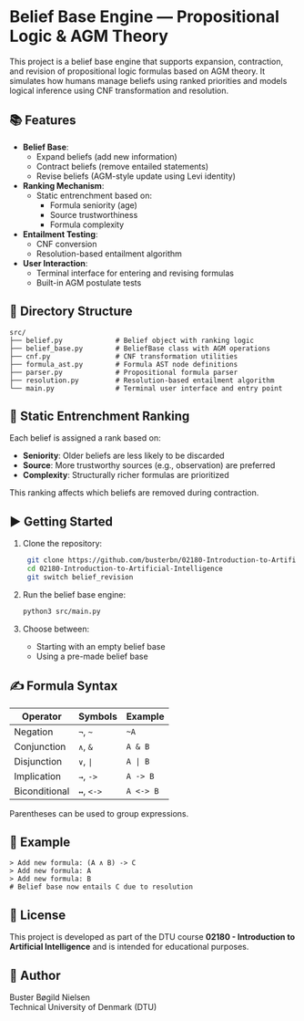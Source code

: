 
# Belief Base Engine — Propositional Logic & AGM Theory

This project is a belief base engine that supports expansion, contraction, and revision of propositional logic formulas based on AGM theory. It simulates how humans manage beliefs using ranked priorities and models logical inference using CNF transformation and resolution.

## 📚 Features

- **Belief Base**:
  - Expand beliefs (add new information)
  - Contract beliefs (remove entailed statements)
  - Revise beliefs (AGM-style update using Levi identity)
- **Ranking Mechanism**:
  - Static entrenchment based on:
    - Formula seniority (age)
    - Source trustworthiness
    - Formula complexity
- **Entailment Testing**:
  - CNF conversion
  - Resolution-based entailment algorithm
- **User Interaction**:
  - Terminal interface for entering and revising formulas
  - Built-in AGM postulate tests

## 📂 Directory Structure

```
src/
├── belief.py             # Belief object with ranking logic
├── belief_base.py        # BeliefBase class with AGM operations
├── cnf.py                # CNF transformation utilities
├── formula_ast.py        # Formula AST node definitions
├── parser.py             # Propositional formula parser
├── resolution.py         # Resolution-based entailment algorithm
└── main.py               # Terminal user interface and entry point
```

## 🧠 Static Entrenchment Ranking

Each belief is assigned a rank based on:

- **Seniority**: Older beliefs are less likely to be discarded
- **Source**: More trustworthy sources (e.g., observation) are preferred
- **Complexity**: Structurally richer formulas are prioritized

This ranking affects which beliefs are removed during contraction.

## ▶️ Getting Started

1. Clone the repository:
   ```bash
    git clone https://github.com/busterbn/02180-Introduction-to-Artificial-Intelligence.git
    cd 02180-Introduction-to-Artificial-Intelligence
    git switch belief_revision
   ```

2. Run the belief base engine:
   ```bash
   python3 src/main.py
   ```

3. Choose between:
   - Starting with an empty belief base
   - Using a pre-made belief base

## ✍️ Formula Syntax

| Operator        | Symbols      | Example            |
|----------------|--------------|--------------------|
| Negation        | `¬`, `~`     | `~A`               |
| Conjunction     | `∧`, `&`     | `A & B`            |
| Disjunction     | `∨`, `\|`     | `A \| B`           |
| Implication     | `→`, `->`    | `A -> B`           |
| Biconditional   | `↔`, `<->`   | `A <-> B`          |

Parentheses can be used to group expressions.

## 🔬 Example

```text
> Add new formula: (A ∧ B) -> C
> Add new formula: A
> Add new formula: B
# Belief base now entails C due to resolution
```

## 📄 License

This project is developed as part of the DTU course **02180 - Introduction to Artificial Intelligence** and is intended for educational purposes.

## 👤 Author

Buster Bøgild Nielsen  
Technical University of Denmark (DTU)
